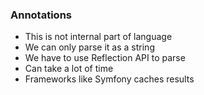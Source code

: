 ### Annotations

* This is not internal part of language
* We can only parse it as a string
* We have to use Reflection API to parse
* Can take a lot of time
* Frameworks like Symfony caches results